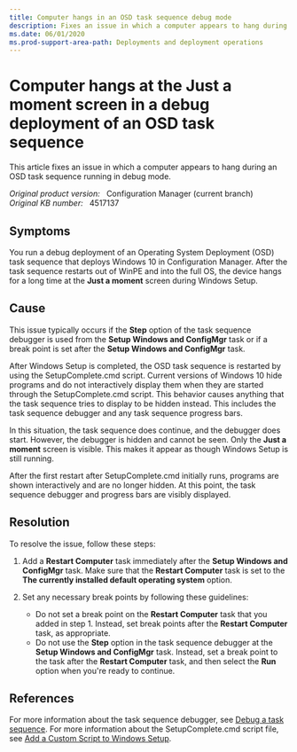 ```yaml
---
title: Computer hangs in an OSD task sequence debug mode
description: Fixes an issue in which a computer appears to hang during an OSD task sequence running in debug mode.
ms.date: 06/01/2020
ms.prod-support-area-path: Deployments and deployment operations
---
```

# Computer hangs at the Just a moment screen in a debug deployment of an OSD task sequence

This article fixes an issue in which a computer appears to hang during an OSD task sequence running in debug mode.

_Original product version:_ &nbsp; Configuration Manager (current branch)  
_Original KB number:_ &nbsp; 4517137

## Symptoms

You run a debug deployment of an Operating System Deployment (OSD) task sequence that deploys Windows 10 in Configuration Manager. After the task sequence restarts out of WinPE and into the full OS, the device hangs for a long time at the **Just a moment** screen during Windows Setup.

## Cause

This issue typically occurs if the **Step** option of the task sequence debugger is used from the **Setup Windows and ConfigMgr** task or if a break point is set after the **Setup Windows and ConfigMgr** task.

After Windows Setup is completed, the OSD task sequence is restarted by using the SetupComplete.cmd script. Current versions of Windows 10 hide programs and do not interactively display them when they are started through the SetupComplete.cmd script. This behavior causes anything that the task sequence tries to display to be hidden instead. This includes the task sequence debugger and any task sequence progress bars.

In this situation, the task sequence does continue, and the debugger does start. However, the debugger is hidden and cannot be seen. Only the **Just a moment** screen is visible. This makes it appear as though Windows Setup is still running.

After the first restart after SetupComplete.cmd initially runs, programs are shown interactively and are no longer hidden. At this point, the task sequence debugger and progress bars are visibly displayed.

## Resolution

To resolve the issue, follow these steps:

1. Add a **Restart Computer** task immediately after the **Setup Windows and ConfigMgr** task. Make sure that the **Restart Computer** task is set to the **The currently installed default operating system** option.

2. Set any necessary break points by following these guidelines:

   - Do not set a break point on the **Restart Computer** task that you added in step 1. Instead, set break points after the **Restart Computer** task, as appropriate.
   - Do not use the **Step** option in the task sequence debugger at the **Setup Windows and ConfigMgr** task. Instead, set a break point to the task after the **Restart Computer** task, and then select the **Run** option when you're ready to continue.

## References

For more information about the task sequence debugger, see [Debug a task sequence](/mem/configmgr/osd/deploy-use/debug-task-sequence).
For more information about the SetupComplete.cmd script file, see [Add a Custom Script to Windows Setup](/windows-hardware/manufacture/desktop/add-a-custom-script-to-windows-setup).

